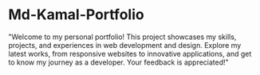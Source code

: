 # Md-Kamal-Portfolio
"Welcome to my personal portfolio! This project showcases my skills, projects, and experiences in web development and design. Explore my latest works, from responsive websites to innovative applications, and get to know my journey as a developer. Your feedback is appreciated!"  
